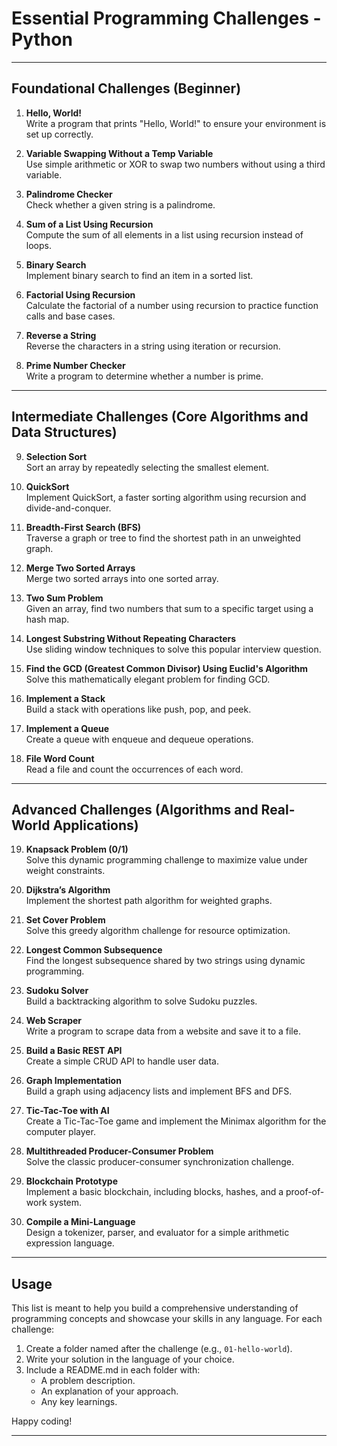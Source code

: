 # Essential Programming Challenges - Python

---

## Foundational Challenges (Beginner)

1. **Hello, World!**  
   Write a program that prints "Hello, World!" to ensure your environment is set up correctly.

2. **Variable Swapping Without a Temp Variable**  
   Use simple arithmetic or XOR to swap two numbers without using a third variable.

3. **Palindrome Checker**  
   Check whether a given string is a palindrome.

4. **Sum of a List Using Recursion**  
   Compute the sum of all elements in a list using recursion instead of loops.

5. **Binary Search**  
   Implement binary search to find an item in a sorted list.

6. **Factorial Using Recursion**  
   Calculate the factorial of a number using recursion to practice function calls and base cases.

7. **Reverse a String**  
   Reverse the characters in a string using iteration or recursion.

8. **Prime Number Checker**  
   Write a program to determine whether a number is prime.

---

## Intermediate Challenges (Core Algorithms and Data Structures)

9. **Selection Sort**  
   Sort an array by repeatedly selecting the smallest element.

10. **QuickSort**  
    Implement QuickSort, a faster sorting algorithm using recursion and divide-and-conquer.

11. **Breadth-First Search (BFS)**  
    Traverse a graph or tree to find the shortest path in an unweighted graph.

12. **Merge Two Sorted Arrays**  
    Merge two sorted arrays into one sorted array.

13. **Two Sum Problem**  
    Given an array, find two numbers that sum to a specific target using a hash map.

14. **Longest Substring Without Repeating Characters**  
    Use sliding window techniques to solve this popular interview question.

15. **Find the GCD (Greatest Common Divisor) Using Euclid's Algorithm**  
    Solve this mathematically elegant problem for finding GCD.

16. **Implement a Stack**  
    Build a stack with operations like push, pop, and peek.

17. **Implement a Queue**  
    Create a queue with enqueue and dequeue operations.

18. **File Word Count**  
    Read a file and count the occurrences of each word.

---

## Advanced Challenges (Algorithms and Real-World Applications)

19. **Knapsack Problem (0/1)**  
    Solve this dynamic programming challenge to maximize value under weight constraints.

20. **Dijkstra’s Algorithm**  
    Implement the shortest path algorithm for weighted graphs.

21. **Set Cover Problem**  
    Solve this greedy algorithm challenge for resource optimization.

22. **Longest Common Subsequence**  
    Find the longest subsequence shared by two strings using dynamic programming.

23. **Sudoku Solver**  
    Build a backtracking algorithm to solve Sudoku puzzles.

24. **Web Scraper**  
    Write a program to scrape data from a website and save it to a file.

25. **Build a Basic REST API**  
    Create a simple CRUD API to handle user data.

26. **Graph Implementation**  
    Build a graph using adjacency lists and implement BFS and DFS.

27. **Tic-Tac-Toe with AI**  
    Create a Tic-Tac-Toe game and implement the Minimax algorithm for the computer player.

28. **Multithreaded Producer-Consumer Problem**  
    Solve the classic producer-consumer synchronization challenge.

29. **Blockchain Prototype**  
    Implement a basic blockchain, including blocks, hashes, and a proof-of-work system.

30. **Compile a Mini-Language**  
    Design a tokenizer, parser, and evaluator for a simple arithmetic expression language.

---

## Usage

This list is meant to help you build a comprehensive understanding of programming concepts and showcase your skills in any language. For each challenge:
1. Create a folder named after the challenge (e.g., `01-hello-world`).
2. Write your solution in the language of your choice.
3. Include a README.md in each folder with:
   - A problem description.
   - An explanation of your approach.
   - Any key learnings.

Happy coding!

---
